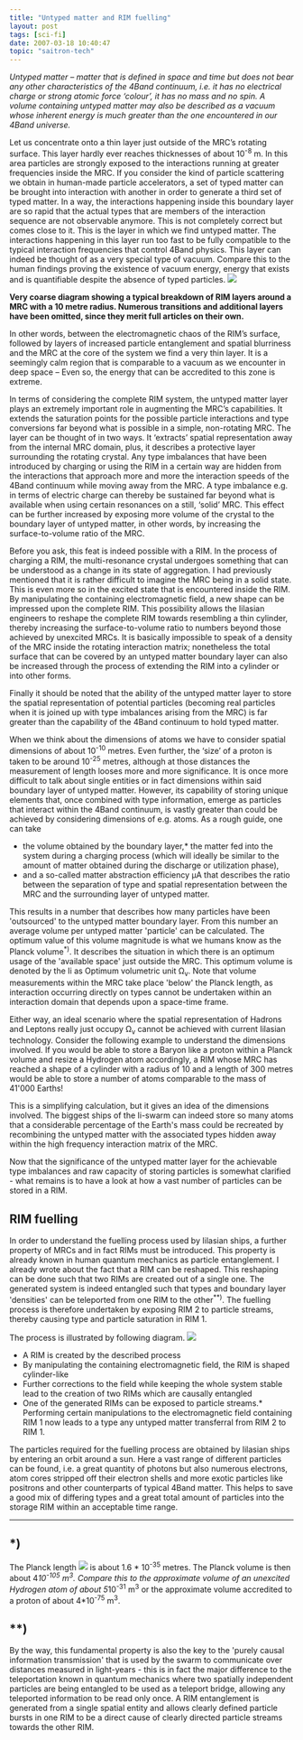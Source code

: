 ```yaml
---
title: "Untyped matter and RIM fuelling"
layout: post
tags: [sci-fi]
date: 2007-03-18 10:40:47
topic: "saitron-tech"
---
```


<TopicToc topicId="saitron-tech" header="Tech of the Ii: Multi-resonance Crystals" />

_Untyped matter – matter that is defined in space and time but does not bear any other characteristics of the 4Band continuum, i.e. it has no electrical charge or strong atomic force ‘colour’, it has no mass and no spin. A volume containing untyped matter may also be described as a vacuum whose inherent energy is much greater than the one encountered in our 4Band universe._

Let us concentrate onto a thin layer just outside of the MRC’s rotating surface. This layer hardly ever reaches thicknesses of about 10<sup>-8</sup> m. In this area particles are strongly exposed to the interactions running at greater frequencies inside the MRC. If you consider the kind of particle scattering we obtain in human-made particle accelerators, a set of typed matter can be brought into interaction with another in order to generate a third set of typed matter. In a way, the interactions happening inside this boundary layer are so rapid that the actual types that are members of the interaction sequence are not observable anymore. This is not completely correct but comes close to it. This is the layer in which we find untyped matter. The interactions happening in this layer run too fast to be fully compatible to the typical interaction frequencies that control 4Band physics. This layer can indeed be thought of as a very special type of vacuum. Compare this to the human findings proving the existence of vacuum energy, energy that exists and is quantifiable despite the absence of typed particles. 
  ![](/assets/saitech1-fig10.gif)  

**Very coarse diagram showing a typical breakdown of RIM layers around a MRC with a 10 metre radius. Numerous transitions and additional layers have been omitted, since they merit full articles on their own.**

 In other words, between the electromagnetic chaos of the RIM’s surface, followed by layers of increased particle entanglement and spatial blurriness and the MRC at the core of the system we find a very thin layer. It is a seemingly calm region that is comparable to a vacuum as we encounter in deep space – Even so, the energy that can be accredited to this zone is extreme.

In terms of considering the complete RIM system, the untyped matter layer plays an extremely important role in augmenting the MRC’s capabilities. It extends the saturation points for the possible particle interactions and type conversions far beyond what is possible in a simple, non-rotating MRC. The layer can be thought of in two ways. It ‘extracts’ spatial representation away from the internal MRC domain, plus, it describes a protective layer surrounding the rotating crystal. Any type imbalances that have been introduced by charging or using the RIM in a certain way are hidden from the interactions that approach more and more the interaction speeds of the 4Band continuum while moving away from the MRC. A type imbalance e.g. in terms of electric charge can thereby be sustained far beyond what is available when using certain resonances on a still, ‘solid’ MRC. This effect can be further increased by exposing more volume of the crystal to the boundary layer of untyped matter, in other words, by increasing the surface-to-volume ratio of the MRC.

Before you ask, this feat is indeed possible with a RIM. In the process of charging a RIM, the multi-resonance crystal undergoes something that can be understood as a change in its state of aggregation. I had previously mentioned that it is rather difficult to imagine the MRC being in a solid state. This is even more so in the excited state that is encountered inside the RIM. By manipulating the containing electromagnetic field, a new shape can be impressed upon the complete RIM. This possibility allows the Iilasian engineers to reshape the complete RIM towards resembling a thin cylinder, thereby increasing the surface-to-volume ratio to numbers beyond those achieved by unexcited MRCs. It is basically impossible to speak of a density of the MRC inside the rotating interaction matrix; nonetheless the total surface that can be covered by an untyped matter boundary layer can also be increased through the process of extending the RIM into a cylinder or into other forms. 

Finally it should be noted that the ability of the untyped matter layer to store the spatial representation of potential particles (becoming real particles when it is joined up with type imbalances arising from the MRC) is far greater than the capability of the 4Band continuum to hold typed matter.

When we think about the dimensions of atoms we have to consider spatial dimensions of about 10<sup>-10</sup> metres. Even further, the ‘size’ of a proton is taken to be around 10<sup>-25</sup> metres, although at those distances the measurement of length looses more and more significance. It is once more difficult to talk about single entities or in fact dimensions within said boundary layer of untyped matter. However, its capability of storing unique elements that, once combined with type information, emerge as particles that interact within the 4Band continuum, is vastly greater than could be achieved by considering dimensions of e.g. atoms. As a rough guide, one can take 

*   the volume obtained by the boundary layer,*   the matter fed into the system during a charging process (which will ideally be similar to the amount of matter obtained during the discharge or utilization phase),
*   and a so-called matter abstraction efficiency μA that describes the ratio between the separation of type and spatial representation between the MRC and the surrounding layer of untyped matter.  

This results in a number that describes how many particles have been 'outsourced' to the untyped matter boundary layer. From this number an average volume per untyped matter 'particle' can be calculated. The optimum value of this volume magnitude is what we humans know as the Planck volume<sup>*)</sup>. It describes the situation in which there is an optimum usage of the 'available space' just outside the MRC. This optimum volume is denoted by the Ii as Optimum volumetric unit &Omega;<sub>v</sub>. Note that volume measurements within the MRC take place 'below' the Planck length, as interaction occurring directly on types cannot be undertaken within an interaction domain that depends upon a space-time frame. 

Either way, an ideal scenario where the spatial representation of Hadrons and Leptons really just occupy &Omega;<sub>v</sub> cannot be achieved with current Iilasian technology. Consider the following example to understand the dimensions involved. If you would be able to store a Baryon like a proton within a Planck volume and resize a Hydrogen atom accordingly, a RIM whose MRC has reached a shape of a cylinder with a radius of 10 and a length of 300 metres would be able to store a number of atoms comparable to the mass of 41'000 Earths!

This is a simplifying calculation, but it gives an idea of the dimensions involved. The biggest ships of the Ii-swarm can indeed store so many atoms that a considerable percentage of the Earth's mass could be recreated by recombining the untyped matter with the associated types hidden away within the high frequency interaction matrix of the MRC.

 Now that the significance of the untyped matter layer for the achievable type imbalances and raw capacity of storing particles is somewhat clarified - what remains is to have a look at how a vast number of particles can be stored in a RIM. 

## RIM fuelling

In order to understand the fuelling process used by Iilasian ships, a further property of MRCs and in fact RIMs must be introduced. This property is already known in human quantum mechanics as particle entanglement. I already wrote about the fact that a RIM can be reshaped. This reshaping can be done such that two RIMs are created out of a single one. The generated system is indeed entangled such that types and boundary layer 'densities' can be teleported from one RIM to the other<sup>**)</sup>. The fuelling process is therefore undertaken by exposing RIM 2 to particle streams, thereby causing type and particle saturation in RIM 1. 

The process is illustrated by following diagram.
 ![](/assets/saitech1-fig12.gif) 

*   A RIM is created by the described process
*   By manipulating the containing electromagnetic field, the RIM is shaped cylinder-like
*   Further corrections to the field while keeping the whole system stable lead to the creation of two RIMs which are causally entangled
*   One of the generated RIMs can be exposed to particle streams.*   Performing certain manipulations to the electromagnetic field containing RIM 1 now leads to a type any untyped matter transferral from RIM 2 to RIM 1. 

The particles required for the fuelling process are obtained by Iilasian ships by entering an orbit around a sun. Here a vast range of different particles can be found, i.e. a great quantity of photons but also numerous electrons, atom cores stripped off their electron shells and more exotic particles like positrons and other counterparts of typical 4Band matter. This helps to save a good mix of differing types and a great total amount of particles into the storage RIM within an acceptable time range.

* * *

## *)

The Planck length ![](/assets/saitech1-fig11.gif)  is about 1.6 * 10<sup>-35</sup> metres. The Planck volume is then about 4*10<sup>-105</sup> m<sup>3</sup>. Compare this to the approximate volume of an unexcited Hydrogen atom of about 5*10<sup>-31</sup> m<sup>3</sup> or the approximate volume accredited to a proton of about 4*10<sup>-75</sup> m<sup>3</sup>.

## **)

By the way, this fundamental property is also the key to the 'purely causal information transmission' that is used by the swarm to communicate over distances measured in light-years - this is in fact the major difference to the teleportation known in quantum mechanics where two spatially independent particles are being entangled to be used as a teleport bridge, allowing any teleported information to be read only once. A RIM entanglement is generated from a single spatial entity and allows clearly defined particle bursts in one RIM to be a direct cause of clearly directed particle streams towards the other RIM.